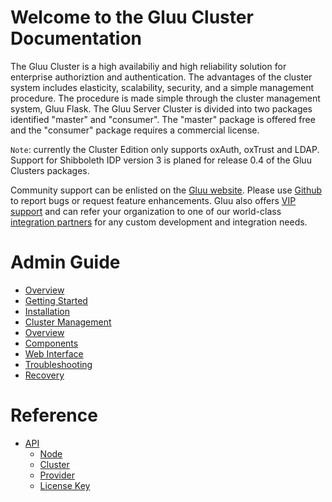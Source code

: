 # Welcome to the Gluu Cluster Documentation

The Gluu Cluster is a high availabiliy and high reliability solution for enterprise authoriztion and authentication.
The advantages of the cluster system includes elasticity, scalability, security, and a simple management procedure.
The procedure is made simple through the cluster management system, Gluu Flask.
The Gluu Server Cluster is divided into two packages identified "master" and "consumer". The "master" package is offered free and the "consumer" package requires a commercial license.

`Note`: currently the Cluster Edition only supports oxAuth, oxTrust and LDAP. Support for Shibboleth IDP version 3
is planed for release 0.4 of the Gluu Clusters packages.


Community support can be enlisted on the [Gluu website](http://support.gluu.org). Please use
[Github](http://github.com/GluuFederation) to report bugs or request feature enhancements. Gluu also offers
[VIP support](http://gluu.org/pricing) and can refer your organization to one of our world-class
[integration partners](http://gluu.org/current-partners) for any custom development and integration needs.


# Admin Guide
- [Overview](./admin-guide/overview/index.md)
- [Getting Started](./admin-guide/getting-started/index.md)
- [Installation](./admin-guide/installation/index.md)
- [Cluster Management](./admin-guide/cluster-management/index.md)
- [Overview](./admin-guide/overview/index.md)
- [Components](./admin-guide/components/index.md)
- [Web Interface](./admin-guide/webui/index.md)
- [Troubleshooting](./admin-guide/troubleshooting/index.md)
- [Recovery](./admin-guide/recovery/index.md)

# Reference
- [API](./reference/api/index.md)
  - [Node](./reference/api/node.md)
  - [Cluster](./reference/api/cluster.md)
  - [Provider](./reference/api/provider.md)
  - [License Key](./reference/api/license_key.md)
